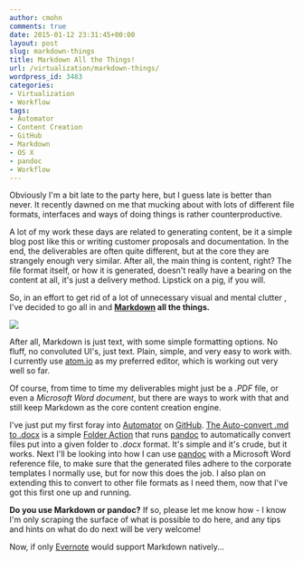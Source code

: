 ```yaml
---
author: cmohn
comments: true
date: 2015-01-12 23:31:45+00:00
layout: post
slug: markdown-things
title: Markdown All the Things!
url: /virtualization/markdown-things/
wordpress_id: 3483
categories:
- Virtualization
- Workflow
tags:
- Automator
- Content Creation
- GitHub
- Markdown
- OS X
- pandoc
- Workflow
---
```


Obviously I'm a bit late to the party here, but I guess late is better than never. It recently dawned on me that mucking about with lots of different file formats, interfaces and ways of doing things is rather counterproductive.

A lot of my work these days are related to generating content, be it a simple blog post like this or writing customer proposals and documentation. In the end, the deliverables are often quite different, but at the core they are strangely enough very similar. After all, the main thing is content, right? The file format itself, or how it is generated, doesn't really have a bearing on the content at all, it's just a delivery method. Lipstick on a pig, if you will.

<!--more-->


So, in an effort to get rid of a lot of unnecessary visual and mental clutter , I've decided to go all in and **[Markdown](http://daringfireball.net/projects/markdown/) all the things.**

![](/img/58015307.jpg)

After all, Markdown is just text, with some simple formatting options. No fluff, no convoluted UI's, just text. Plain, simple, and very easy to work with. I currently use [atom.io](http://atom.io) as my preferred editor, which is working out very well so far.

Of course, from time to time my deliverables might just be a _.PDF_ file, or even a _Microsoft Word document_, but there are ways to work with that and still keep Markdown as the core content creation engine.

I've just put my first foray into [Automator](http://support.apple.com/en-us/HT2488) on [GitHub](https://github.com/h0bbel/automator-workflows). [The Auto-convert .md to .docx](https://github.com/h0bbel/automator-workflows/tree/master/autoconvert-docx/md2docx.workflow/Contents) is a simple [Folder Action](http://www.macissues.com/2014/07/16/how-to-set-up-and-use-folder-actions-on-your-mac/) that runs [pandoc](http://johnmacfarlane.net/pandoc/) to automatically convert files put into a given folder to _.docx_ format. It's simple and it's crude, but it works. Next I'll be looking into how I can use [pandoc](http://johnmacfarlane.net/pandoc/) with a Microsoft Word reference file, to make sure that the generated files adhere to the corporate templates I normally use, but for now this does the job. I also plan on extending this to convert to other file formats as I need them, now that I've got this first one up and running.

**Do you use Markdown or pandoc?** If so, please let me know how - I know I'm only scraping the surface of what is possible to do here, and any tips and hints on what do do next will be very welcome!

Now, if only [Evernote](http://evernote.com) would support Markdown natively...

